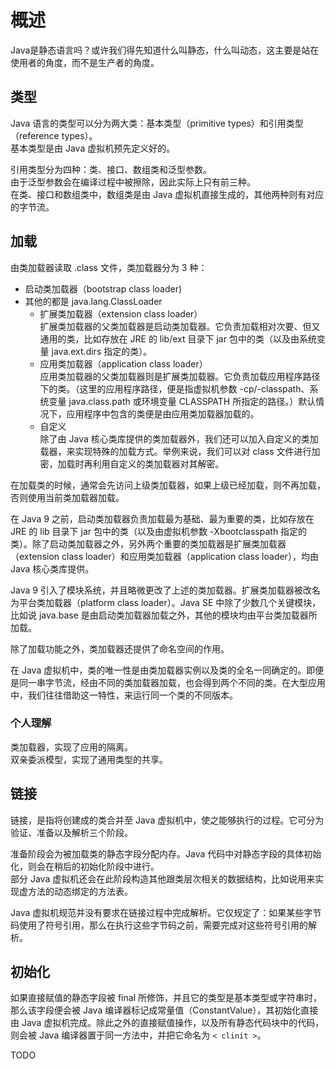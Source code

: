 # 概述

Java是静态语言吗？或许我们得先知道什么叫静态，什么叫动态，这主要是站在使用者的角度，而不是生产者的角度。  

## 类型

Java 语言的类型可以分为两大类：基本类型（primitive types）和引用类型（reference types）。  
基本类型是由 Java 虚拟机预先定义好的。  

引用类型分为四种：类、接口、数组类和泛型参数。  
由于泛型参数会在编译过程中被擦除，因此实际上只有前三种。  
在类、接口和数组类中，数组类是由 Java 虚拟机直接生成的，其他两种则有对应的字节流。  

## 加载

由类加载器读取 .class 文件，类加载器分为 3 种：

- 启动类加载器（bootstrap class loader)
- 其他的都是 java.lang.ClassLoader
  - 扩展类加载器（extension class loader）  
    扩展类加载器的父类加载器是启动类加载器。它负责加载相对次要、但又通用的类，比如存放在 JRE 的 lib/ext 目录下 jar 包中的类（以及由系统变量 java.ext.dirs 指定的类）。
  - 应用类加载器（application class loader）  
    应用类加载器的父类加载器则是扩展类加载器。它负责加载应用程序路径下的类。（这里的应用程序路径，便是指虚拟机参数 -cp/-classpath、系统变量 java.class.path 或环境变量 CLASSPATH 所指定的路径。）默认情况下，应用程序中包含的类便是由应用类加载器加载的。  
  - 自定义  
    除了由 Java 核心类库提供的类加载器外，我们还可以加入自定义的类加载器，来实现特殊的加载方式。举例来说，我们可以对 class 文件进行加密，加载时再利用自定义的类加载器对其解密。  

在加载类的时候，通常会先访问上级类加载器，如果上级已经加载，则不再加载，否则使用当前类加载器加载。  

在 Java 9 之前，启动类加载器负责加载最为基础、最为重要的类，比如存放在 JRE 的 lib 目录下 jar 包中的类（以及由虚拟机参数 -Xbootclasspath 指定的类）。除了启动类加载器之外，另外两个重要的类加载器是扩展类加载器（extension class loader）和应用类加载器（application class loader），均由 Java 核心类库提供。  

Java 9 引入了模块系统，并且略微更改了上述的类加载器。扩展类加载器被改名为平台类加载器（platform class loader）。Java SE 中除了少数几个关键模块，比如说 java.base 是由启动类加载器加载之外，其他的模块均由平台类加载器所加载。

除了加载功能之外，类加载器还提供了命名空间的作用。

在 Java 虚拟机中，类的唯一性是由类加载器实例以及类的全名一同确定的。即便是同一串字节流，经由不同的类加载器加载，也会得到两个不同的类。在大型应用中，我们往往借助这一特性，来运行同一个类的不同版本。  

### 个人理解

类加载器，实现了应用的隔离。  
双亲委派模型，实现了通用类型的共享。  

## 链接

链接，是指将创建成的类合并至 Java 虚拟机中，使之能够执行的过程。它可分为验证、准备以及解析三个阶段。

准备阶段会为被加载类的静态字段分配内存。Java 代码中对静态字段的具体初始化，则会在稍后的初始化阶段中进行。  
部分 Java 虚拟机还会在此阶段构造其他跟类层次相关的数据结构，比如说用来实现虚方法的动态绑定的方法表。  

Java 虚拟机规范并没有要求在链接过程中完成解析。它仅规定了：如果某些字节码使用了符号引用，那么在执行这些字节码之前，需要完成对这些符号引用的解析。

## 初始化

如果直接赋值的静态字段被 final 所修饰，并且它的类型是基本类型或字符串时，那么该字段便会被 Java 编译器标记成常量值（ConstantValue），其初始化直接由 Java 虚拟机完成。除此之外的直接赋值操作，以及所有静态代码块中的代码，则会被 Java 编译器置于同一方法中，并把它命名为 `< clinit >`。

TODO